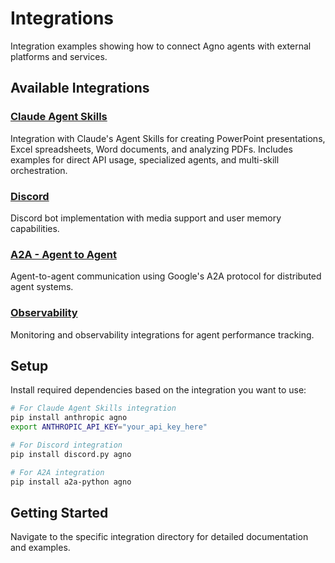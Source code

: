 # Integrations

Integration examples showing how to connect Agno agents with external platforms and services.


## Available Integrations

### [Claude Agent Skills](./claude_skills/)
Integration with Claude's Agent Skills for creating PowerPoint presentations, Excel spreadsheets, Word documents, and analyzing PDFs. Includes examples for direct API usage, specialized agents, and multi-skill orchestration.

### [Discord](./discord/)
Discord bot implementation with media support and user memory capabilities.

### [A2A - Agent to Agent](./a2a/)
Agent-to-agent communication using Google's A2A protocol for distributed agent systems.

### [Observability](./observability/)
Monitoring and observability integrations for agent performance tracking.

## Setup

Install required dependencies based on the integration you want to use:

```bash
# For Claude Agent Skills integration
pip install anthropic agno
export ANTHROPIC_API_KEY="your_api_key_here"

# For Discord integration
pip install discord.py agno

# For A2A integration
pip install a2a-python agno
```

## Getting Started

Navigate to the specific integration directory for detailed documentation and examples.